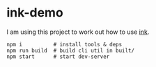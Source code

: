 # ink-demo

I am using this project to work out how to use [ink](https://github.com/vadimdemedes/ink).

```
npm i          # install tools & deps
npm run build  # build cli util in built/
npm start      # start dev-server
```
